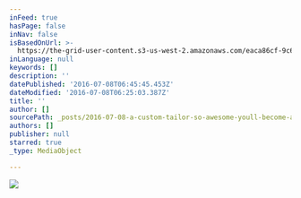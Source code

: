 ```yaml
---
inFeed: true
hasPage: false
inNav: false
isBasedOnUrl: >-
  https://the-grid-user-content.s3-us-west-2.amazonaws.com/eaca86cf-9c67-47d8-9261-9d47032ba31f.png
inLanguage: null
keywords: []
description: ''
datePublished: '2016-07-08T06:45:45.453Z'
dateModified: '2016-07-08T06:25:03.387Z'
title: ''
author: []
sourcePath: _posts/2016-07-08-a-custom-tailor-so-awesome-youll-become-addicted.md
authors: []
publisher: null
starred: true
_type: MediaObject

---
```

![](https://the-grid-user-content.s3-us-west-2.amazonaws.com/ac93795f-6c3b-4b6b-a490-baf411ecaeaf.jpg)